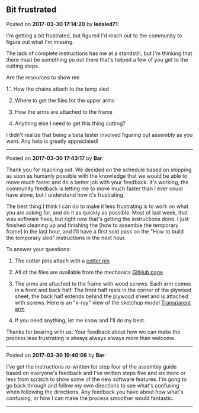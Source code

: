 ## Bit frustrated
Posted on **2017-03-30 17:14:20** by **ledsled71**:

I'm getting a bit frustrated, but figured I'd reach out to the community to figure out what I'm missing.



The lack of complete instructions has me at a standstill, but I'm thinking that there must be something pu out there that's helped a few of you get to the cutting steps.  



Are the resources to show me



1.'. How the chains attach to the temp sled

2. Where to get the files for the upper arms

3. How the arms are attached to the frame

4. Anything else I need to get this thing cutting?



I didn't realize that being a beta tester involved figuring out assembly as you went.  Any help is greatly appreciated!

---

Posted on **2017-03-30 17:43:17** by **Bar**:

Thank you for reaching out. We decided on the schedule based on shipping as soon as humanly possible with the knowledge that we would be able to move much faster and do a better job with your feedback. It's working, the community feedback is letting me to move much faster than I ever could have alone, but I understand how it's frustrating. 



The best thing I think I can do to make it less frustrating is to work on what you are asking for, and do it as quickly as possible. Most of last week, that was software fixes, but right now that's getting the instructions done. I just finished cleaning up and finishing the [how to assemble the temporary frame] in the last hour, and I'll have a first sold pass on the "How to build the temporary sled" instructions in the next hour.



To answer your questions: 



1) The cotter pins attach with a  [cotter pin](/images/2T/y0/2Ty0_cotterpin.jpg.jpg) 

2) All of the files are available from the mechanics [GitHub page](https://github.com/MaslowCNC/Mechanics/tree/master/SVG%20Files)

3) The arms are attached to the frame with wood screws. Each arm comes in a front and  back half. The front half rests in the corner of the plywood sheet, the back half extends behind the plywood sheet and is attached with screws. Here is an "x-ray" view of the sketchup model  [Transparent arm](/images/kz/Np/kzNp_transparentarm.jpg.jpg) 

4) If you need anything, let me know and I'll do my best.



Thanks for bearing with us. Your feedback about how we can make the process less frustrating is always always always more than welcome.

---

Posted on **2017-03-30 19:40:08** by **Bar**:

I've got the instructions re-written for step four of the assembly guide based on everyone's feedback and I've written steps five and six more or less from scratch to show some of the new software features. I'm gong to go back through and follow my own directions to see what's confusing when following the directions. Any feedback you have about how what's confusing, or how I can make the process smoother would fantastic.

---

